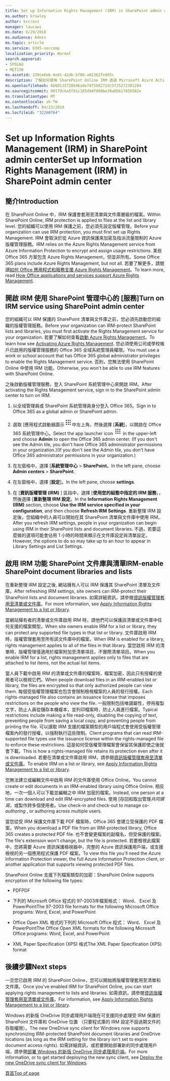 ```yaml
---
title: Set up Information Rights Management (IRM) in SharePoint admin center
ms.author: krowley
author: kccross
manager: laurawi
ms.date: 6/29/2018
ms.audience: Admin
ms.topic: article
ms.service: O365-seccomp
localization_priority: Normal
search.appverid:
- SPO160
- MET150
ms.assetid: 239ce6eb-4e81-42db-bf86-a01362fed65c
description: 了解如何使用 SharePoint Online IRM 透過 Microsoft Azure Active Directory Rights Management Services (RMS) 來保護 SharePoint 清單與文件庫。
ms.openlocfilehash: 6b68135720846a0e74f5b0272dc5f25272381284
ms.sourcegitcommit: 0017dc6a5f81c165d9dfd88be39a6bb17856582e
ms.translationtype: MT
ms.contentlocale: zh-TW
ms.lasthandoff: 04/23/2019
ms.locfileid: "32260764"
---
```

# <a name="set-up-information-rights-management-irm-in-sharepoint-admin-center"></a><span data-ttu-id="00bed-103">Set up Information Rights Management (IRM) in SharePoint admin center</span><span class="sxs-lookup"><span data-stu-id="00bed-103">Set up Information Rights Management (IRM) in SharePoint admin center</span></span>

## <a name="introduction"></a><span data-ttu-id="00bed-104">簡介</span><span class="sxs-lookup"><span data-stu-id="00bed-104">Introduction</span></span>

<span data-ttu-id="00bed-105">在 SharePoint Online 中，IRM 保護會套用至清單與文件庫層級的檔案。</span><span class="sxs-lookup"><span data-stu-id="00bed-105">Within SharePoint Online, IRM protection is applied to files at the list and library level.</span></span> <span data-ttu-id="00bed-106">您的組織可以使用 IRM 保護之前，您必須先設定版權管理。</span><span class="sxs-lookup"><span data-stu-id="00bed-106">Before your organization can use IRM protection, you must first set up Rights Management.</span></span> <span data-ttu-id="00bed-107">IRM 會取決於從 Azure 資訊保護來加密及指派流量限制的 Azure 版權管理服務。</span><span class="sxs-lookup"><span data-stu-id="00bed-107">IRM relies on the Azure Rights Management service from Azure Information Protection to encrypt and assign usage restrictions.</span></span> <span data-ttu-id="00bed-108">某些 Office 365 方案包含 Azure Rights Management，但並非所有。</span><span class="sxs-lookup"><span data-stu-id="00bed-108">Some Office 365 plans include Azure Rights Management, but not all.</span></span> <span data-ttu-id="00bed-109">若要了解更多，請閱讀[如何 Office 應用程式和服務支援 Azure Rights Management](https://docs.microsoft.com/azure/information-protection/understand-explore/office-apps-services-support)。</span><span class="sxs-lookup"><span data-stu-id="00bed-109">To learn more, read [How Office applications and services support Azure Rights Management](https://docs.microsoft.com/azure/information-protection/understand-explore/office-apps-services-support).</span></span>
  
## <a name="turn-on-irm-service-using-sharepoint-admin-center"></a><span data-ttu-id="00bed-110">開啟 IRM 使用 SharePoint 管理中心的 [服務]</span><span class="sxs-lookup"><span data-stu-id="00bed-110">Turn on IRM service using SharePoint admin center</span></span>

<span data-ttu-id="00bed-111">您的組織可以 IRM 保護的 SharePoint 清單與文件庫之前，您必須先啟動您的組織的版權管理服務。</span><span class="sxs-lookup"><span data-stu-id="00bed-111">Before your organization can IRM-protect SharePoint lists and libraries, you must first activate the Rights Management service for your organization.</span></span> <span data-ttu-id="00bed-112">若要了解如何查看[啟動 Azure Rights Management](https://docs.microsoft.com/information-protection/deploy-use/activate-service)。</span><span class="sxs-lookup"><span data-stu-id="00bed-112">To learn how see [Activating Azure Rights Management](https://docs.microsoft.com/information-protection/deploy-use/activate-service).</span></span> <span data-ttu-id="00bed-113">您必須使用公司或學校帳戶已啟用的版權管理服務的 Office 365 全域系統管理員權限。</span><span class="sxs-lookup"><span data-stu-id="00bed-113">You must use a work or school account that has Office 365 global administrator privileges to enable the Rights Management service.</span></span> <span data-ttu-id="00bed-114">否則，您無法使用 SharePoint Online 中使用 IRM 功能。</span><span class="sxs-lookup"><span data-stu-id="00bed-114">Otherwise, you won't be able to use IRM features with SharePoint Online.</span></span>
  
<span data-ttu-id="00bed-115">之後啟動版權管理服務，登入 SharePoint 系統管理中心來開啟 IRM。</span><span class="sxs-lookup"><span data-stu-id="00bed-115">After activating the Rights Management service, sign in to the SharePoint admin center to turn on IRM.</span></span>
  
1. <span data-ttu-id="00bed-116">以全域管理員或 SharePoint 系統管理員身分登入 Office 365。</span><span class="sxs-lookup"><span data-stu-id="00bed-116">Sign in to Office 365 as a global admin or SharePoint admin.</span></span>
    
2. <span data-ttu-id="00bed-117">選取 [應用程式啟動器圖示![Office 365 中的應用程式啟動器圖示](media/e5aee650-c566-4100-aaad-4cc2355d909f.png)中左上角，然後選擇 [**系統**]，以開啟在 Office 365 系統管理中心。</span><span class="sxs-lookup"><span data-stu-id="00bed-117">Select the app launcher icon ![The app launcher icon in Office 365](media/e5aee650-c566-4100-aaad-4cc2355d909f.png) in the upper-left and choose **Admin** to open the Office 365 admin center.</span></span> <span data-ttu-id="00bed-118">(If you don't see the Admin tile, you don't have Office 365 administrator permissions in your organization.)</span><span class="sxs-lookup"><span data-stu-id="00bed-118">(If you don't see the Admin tile, you don't have Office 365 administrator permissions in your organization.)</span></span> 
    
3. <span data-ttu-id="00bed-119">在左窗格中，選擇 [**系統管理中心** \> **SharePoint**。</span><span class="sxs-lookup"><span data-stu-id="00bed-119">In the left pane, choose **Admin centers** \> **SharePoint**.</span></span>
    
4. <span data-ttu-id="00bed-120">在左窗格中，選擇 [**設定**]。</span><span class="sxs-lookup"><span data-stu-id="00bed-120">In the left pane, choose **settings**.</span></span>
    
5. <span data-ttu-id="00bed-121">在 [**資訊版權管理 (IRM)** ] 區段中，選擇 [**使用您的組態中指定的 IRM 服務**，，然後選擇 [**重新整理 IRM 設定**。</span><span class="sxs-lookup"><span data-stu-id="00bed-121">In the **Information Rights Management (IRM)** section, choose **Use the IRM service specified in your configuration**, and then choose **Refresh IRM Settings**.</span></span> <span data-ttu-id="00bed-122">重新整理 IRM 設定後，您組織中的人員可以開始在其 SharePoint 清單與文件庫中使用 IRM。</span><span class="sxs-lookup"><span data-stu-id="00bed-122">After you refresh IRM settings, people in your organization can begin using IRM in their SharePoint lists and document libraries.</span></span> <span data-ttu-id="00bed-123">不過，若要這麼做的選項可能會佔用 1 小時的時間來顯示在文件庫設定與清單設定。</span><span class="sxs-lookup"><span data-stu-id="00bed-123">However, the options to do so may take up to an hour to appear in Library Settings and List Settings.</span></span>
    
## <a name="irm-enable-sharepoint-document-libraries-and-lists"></a><span data-ttu-id="00bed-124">啟用 IRM 功能 SharePoint 文件庫與清單</span><span class="sxs-lookup"><span data-stu-id="00bed-124">IRM-enable SharePoint document libraries and lists</span></span>
<span data-ttu-id="00bed-125"><a name="__toc220831191"> </a></span><span class="sxs-lookup"><span data-stu-id="00bed-125"></span></span>

<span data-ttu-id="00bed-126">在重新整理 IRM 設定之後, 網站擁有人可以 IRM 保護其 SharePoint 清單及文件庫。</span><span class="sxs-lookup"><span data-stu-id="00bed-126">After refreshing IRM settings, site owners can IRM-protect their SharePoint lists and document libraries.</span></span> <span data-ttu-id="00bed-127">如需詳細資訊，請參閱[資訊版權管理套用至清單或文件庫](apply-irm-to-a-list-or-library.md)。</span><span class="sxs-lookup"><span data-stu-id="00bed-127">For more information, see [Apply Information Rights Management to a list or library](apply-irm-to-a-list-or-library.md).</span></span>
  
<span data-ttu-id="00bed-128">當網站擁有者的清單或文件庫啟用 IRM 時，請他們可以保護該清單或文件庫中任何支援的檔案類型。</span><span class="sxs-lookup"><span data-stu-id="00bed-128">When site owners enable IRM for a list or library, they can protect any supported file types in that list or library.</span></span> <span data-ttu-id="00bed-129">文件庫啟用 IRM 時，版權管理套用至所有該文件庫中的檔案。</span><span class="sxs-lookup"><span data-stu-id="00bed-129">When IRM is enabled for a library, rights management applies to all of the files in that library.</span></span> <span data-ttu-id="00bed-130">當您啟用 IRM 的清單時，版權管理僅適用於檔案附加至清單項目，不實際清單項目。</span><span class="sxs-lookup"><span data-stu-id="00bed-130">When you enable IRM for a list, rights management applies only to files that are attached to list items, not the actual list items.</span></span>
  
<span data-ttu-id="00bed-131">當人員下載中啟用 IRM 的清單或文件庫的檔案時，檔案加密，因此只有授權的使用者可以檢視它們。</span><span class="sxs-lookup"><span data-stu-id="00bed-131">When people download files in an IRM-enabled list or library, the files are encrypted so that only authorized people can view them.</span></span> <span data-ttu-id="00bed-132">每個受版權管理檔案也包含會限制檢視檔案的人員的發行授權。</span><span class="sxs-lookup"><span data-stu-id="00bed-132">Each rights-managed file also contains an issuance license that imposes restrictions on the people who view the file.</span></span> <span data-ttu-id="00bed-133">一般限制包括唯讀屬性，停用複製文字，防止人員從儲存本機複本，並列印檔案時，防止人員進行檔案。</span><span class="sxs-lookup"><span data-stu-id="00bed-133">Typical restrictions include making a file read-only, disabling the copying of text, preventing people from saving a local copy, and preventing people from printing the file.</span></span> <span data-ttu-id="00bed-134">可以讀取 IRM 支援的檔案類型的用戶端程式會使用受版權管理檔案內的發行授權，以強制執行這些限制。</span><span class="sxs-lookup"><span data-stu-id="00bed-134">Client programs that can read IRM-supported file types use the issuance license within the rights-managed file to enforce these restrictions.</span></span> <span data-ttu-id="00bed-135">這是如何受版權管理檔案會保留其保護即使之後就會下載。</span><span class="sxs-lookup"><span data-stu-id="00bed-135">This is how a rights-managed file retains its protection even after it is downloaded.</span></span> <span data-ttu-id="00bed-136">若要在清單或文件庫啟用 IRM，請參閱[資訊版權管理套用至清單或文件庫](apply-irm-to-a-list-or-library.md)。</span><span class="sxs-lookup"><span data-stu-id="00bed-136">To enable IRM on a list or library, see [Apply Information Rights Management to a list or library](apply-irm-to-a-list-or-library.md).</span></span>
  
<span data-ttu-id="00bed-137">您無法建立或編輯文件中啟用 IRM 的文件庫使用 Office Online。</span><span class="sxs-lookup"><span data-stu-id="00bed-137">You cannot create or edit documents in an IRM-enabled library using Office Online.</span></span> <span data-ttu-id="00bed-138">相反地，一次一個人可以下載並編輯之中 IRM 加密的檔案。</span><span class="sxs-lookup"><span data-stu-id="00bed-138">Instead, one person at a time can download and edit IRM-encrypted files.</span></span> <span data-ttu-id="00bed-139">使用 [存回和取出管理*共同撰寫*，或製作跨多個使用者。</span><span class="sxs-lookup"><span data-stu-id="00bed-139">Use check-in and check-out to manage  *co-authoring*  , or authoring across multiple users.</span></span> 
  
<span data-ttu-id="00bed-140">當您從受 IRM 保護文件庫下載 PDF 檔案時，Office 365 會建立受保護的 PDF 檔案。</span><span class="sxs-lookup"><span data-stu-id="00bed-140">When you download a PDF file from an IRM-protected library, Office 365 creates a protected PDF file.</span></span> <span data-ttu-id="00bed-141">也不會變更檔案的副檔名，但受保護的檔案。</span><span class="sxs-lookup"><span data-stu-id="00bed-141">The file's extension won't change, but the file is protected.</span></span> <span data-ttu-id="00bed-142">若要檢視此檔案中，您將需要 Azure 資訊保護檢視器中，完整的 Azure 資訊保護用戶端，或支援檢視的另一個應用程式保護 PDF 檔案。</span><span class="sxs-lookup"><span data-stu-id="00bed-142">To view this file you'll need the Azure Information Protection viewer, the full Azure Information Protection client, or another application that supports viewing protected PDF files.</span></span> 
  
<span data-ttu-id="00bed-143">SharePoint Online 支援下列檔案類型的加密：</span><span class="sxs-lookup"><span data-stu-id="00bed-143">SharePoint Online supports encryption of the following file types:</span></span>
  
- <span data-ttu-id="00bed-144">PDF</span><span class="sxs-lookup"><span data-stu-id="00bed-144">PDF</span></span>
    
- <span data-ttu-id="00bed-145">下列的 Microsoft Office 程式的 97-2003年檔案格式： Word、 Excel 及 PowerPoint</span><span class="sxs-lookup"><span data-stu-id="00bed-145">The 97-2003 file formats for the following Microsoft Office programs: Word, Excel, and PowerPoint</span></span>
    
- <span data-ttu-id="00bed-146">Office Open XML 格式的下列的 Microsoft Office 程式： Word、 Excel 及 PowerPoint</span><span class="sxs-lookup"><span data-stu-id="00bed-146">The Office Open XML formats for the following Microsoft Office programs: Word, Excel, and PowerPoint</span></span>
    
- <span data-ttu-id="00bed-147">XML Paper Specification (XPS) 格式</span><span class="sxs-lookup"><span data-stu-id="00bed-147">The XML Paper Specification (XPS) format</span></span>
    
## <a name="next-steps"></a><span data-ttu-id="00bed-148">後續步驟</span><span class="sxs-lookup"><span data-stu-id="00bed-148">Next steps</span></span>
<span data-ttu-id="00bed-149"><a name="__toc220831191"> </a></span><span class="sxs-lookup"><span data-stu-id="00bed-149"></span></span>

<span data-ttu-id="00bed-150">一旦您已啟用 IRM 的 SharePoint Online，您可以開始將版權管理套用至清單和文件庫。</span><span class="sxs-lookup"><span data-stu-id="00bed-150">Once you've enabled IRM for SharePoint Online, you can start applying rights management to lists and libraries.</span></span> <span data-ttu-id="00bed-151">如需資訊，請參閱[資訊版權管理套用至清單或文件庫](apply-irm-to-a-list-or-library.md)。</span><span class="sxs-lookup"><span data-stu-id="00bed-151">For information, see [Apply Information Rights Management to a list or library](apply-irm-to-a-list-or-library.md).</span></span>
  
<span data-ttu-id="00bed-152">Windows 的新版 OneDrive 同步處理用戶端現在可支援同步處理受 IRM 保護的 SharePoint 文件庫和 OneDrive 位置 （只要程式庫的 IRM 設定不設過期文件的存取權限）。</span><span class="sxs-lookup"><span data-stu-id="00bed-152">The new OneDrive sync client for Windows now supports synchronizing IRM-protected SharePoint document libraries and OneDrive locations (as long as the IRM setting for the library isn't set to expire document access rights).</span></span> <span data-ttu-id="00bed-153">如需詳細資訊，或若要開始部署新的同步處理用戶端，請參閱[部署 Windows 的新版 OneDrive 同步處理用戶端](https://support.office.com/article/3f3a511c-30c6-404a-98bf-76f95c519668)。</span><span class="sxs-lookup"><span data-stu-id="00bed-153">For more information, or to get started deploying the new sync client, see [Deploy the new OneDrive sync client for Windows](https://support.office.com/article/3f3a511c-30c6-404a-98bf-76f95c519668).</span></span>
  
[<span data-ttu-id="00bed-154">頁首</span><span class="sxs-lookup"><span data-stu-id="00bed-154">Top of page</span></span>](#introduction)  

